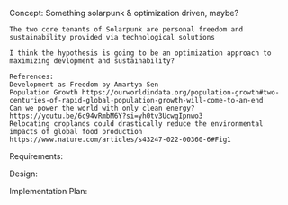 Concept: Something solarpunk & optimization driven, maybe? 

    The two core tenants of Solarpunk are personal freedom and sustainability provided via technological solutions

    I think the hypothesis is going to be an optimization approach to maximizing devlopment and sustainability?
    
    References: 
    Development as Freedom by Amartya Sen
    Population Growth https://ourworldindata.org/population-growth#two-centuries-of-rapid-global-population-growth-will-come-to-an-end
    Can we power the world with only clean energy? https://youtu.be/6c94vRmbM6Y?si=yh0tv3UcwgIpnwo3
    Relocating croplands could drastically reduce the environmental impacts of global food production https://www.nature.com/articles/s43247-022-00360-6#Fig1
    

Requirements:

Design:

Implementation Plan:

